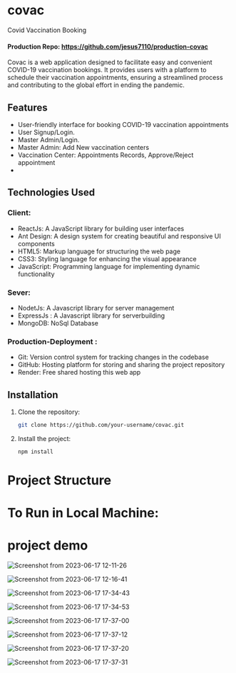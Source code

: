 # covac
Covid Vaccination Booking

#### Production Repo: https://github.com/jesus7110/production-covac

Covac is a web application designed to facilitate easy and convenient COVID-19 vaccination bookings. It provides users with a platform to schedule their vaccination appointments, ensuring a streamlined process and contributing to the global effort in ending the pandemic.

## Features

- User-friendly interface for booking COVID-19 vaccination appointments
- User Signup/Login.
- Master Admin/Login. 
- Master Admin: Add New vaccination centers
- Vaccination Center: Appointments Records, Approve/Reject appointment
- 

## Technologies Used

### Client:
- ReactJs: A JavaScript library for building user interfaces
- Ant Design: A design system for creating beautiful and responsive UI components
- HTML5: Markup language for structuring the web page
- CSS3: Styling language for enhancing the visual appearance
- JavaScript: Programming language for implementing dynamic functionality




### Sever:
- NodetJs: A Javascript library for server management
- ExpressJs : A Javascript library for serverbuilding
- MongoDB: NoSql Database


### Production-Deployment :
- Git: Version control system for tracking changes in the codebase
- GitHub: Hosting platform for storing and sharing the project repository
- Render: Free shared hosting this web app

## Installation

1. Clone the repository:

   ```bash
   git clone https://github.com/your-username/covac.git
   
2. Install the project:

   ```bash
   npm install

# Project Structure


# To Run in Local Machine:


# project demo

![Screenshot from 2023-06-17 12-11-26](https://github.com/jesus7110/covac/assets/69693282/7f1fcc2c-61c2-493d-bbe2-db42d6f14b8c)

![Screenshot from 2023-06-17 12-16-41](https://github.com/jesus7110/covac/assets/69693282/c4740d01-983d-4cf7-9ec3-3852c77c4298)

![Screenshot from 2023-06-17 17-34-43](https://github.com/jesus7110/covac/assets/69693282/999af49c-fb3b-4ad9-9ee3-af060d2bbfa9)

![Screenshot from 2023-06-17 17-34-53](https://github.com/jesus7110/covac/assets/69693282/3f438cb1-1e8d-4206-82b5-61272fc7897f)

![Screenshot from 2023-06-17 17-37-00](https://github.com/jesus7110/covac/assets/69693282/f90867f0-1a6c-483f-a0a9-5d4bef74b243)

![Screenshot from 2023-06-17 17-37-12](https://github.com/jesus7110/covac/assets/69693282/ab7cd734-087b-4d67-ab24-0b85b9024c60)

![Screenshot from 2023-06-17 17-37-20](https://github.com/jesus7110/covac/assets/69693282/64f26e48-25d2-4beb-9c17-cbc453b19045)

![Screenshot from 2023-06-17 17-37-31](https://github.com/jesus7110/covac/assets/69693282/f08ec41e-4074-4e67-a0d9-165f7003b732)
